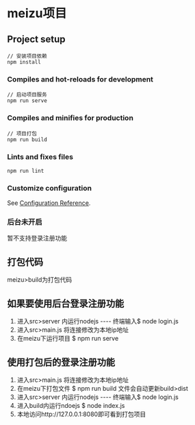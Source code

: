 # meizu项目

## Project setup
```
// 安装项目依赖
npm install
```

### Compiles and hot-reloads for development
```
// 启动项目服务
npm run serve
```

### Compiles and minifies for production
```
// 项目打包
npm run build
```

### Lints and fixes files
```
npm run lint
```

### Customize configuration
See [Configuration Reference](https://cli.vuejs.org/config/).

### 后台未开启
暂不支持登录注册功能

## 打包代码
meizu>build为打包代码

## 如果要使用后台登录注册功能
1. 进入src>server 内运行nodejs ---- 终端输入$ node login.js
2. 进入src>main.js 将连接修改为本地ip地址
3. 在meizu下运行项目 $ npm run serve

## 使用打包后的登录注册功能
1. 进入src>main.js 将连接修改为本地ip地址
2. 在meizu下打包文件 $ npm run build 文件会自动更新build>dist
3. 进入src>server 内运行nodejs ---- 终端输入$ node login.js
4. 进入build内运行ndoejs $ node index.js
5. 本地访问http://127.0.0.1:8080即可看到打包项目


